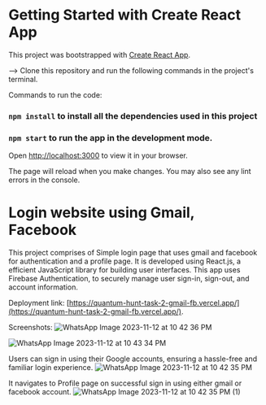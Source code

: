 # Getting Started with Create React App

This project was bootstrapped with [Create React App](https://github.com/facebook/create-react-app).

--> Clone this repository and run the following commands in the project's terminal. 

Commands to run the code:
### `npm install` to install all the dependencies used in this project
### `npm start` to run the app in the development mode.
Open [http://localhost:3000](http://localhost:3000) to view it in your browser.

The page will reload when you make changes.
You may also see any lint errors in the console.

# Login website using Gmail, Facebook
This project comprises of Simple login page that uses gmail and facebook for authentication and a profile page. It is developed using React.js, a efficient JavaScript library for building user interfaces. This app uses Firebase Authentication, to securely manage user sign-in, sign-out, and account information.

Deployment link:  [https://quantum-hunt-task-2-gmail-fb.vercel.app/](https://quantum-hunt-task-2-gmail-fb.vercel.app/).

Screenshots: 
![WhatsApp Image 2023-11-12 at 10 42 36 PM](https://github.com/IVANHERALD/Quantum-hunt-Task-2-gmail-fb/assets/72930008/92dc3c37-12a9-4db9-9c13-49cee78c1d98)


![WhatsApp Image 2023-11-12 at 10 43 34 PM](https://github.com/IVANHERALD/Quantum-hunt-Task-2-gmail-fb/assets/72930008/51042fa9-3326-48e4-a86a-23389e4668ae)

Users can sign in using their Google accounts, ensuring a hassle-free and familiar login experience.
![WhatsApp Image 2023-11-12 at 10 42 35 PM](https://github.com/IVANHERALD/Quantum-hunt-Task-2-gmail-fb/assets/72930008/d0bd3086-c1d4-4b34-aa4e-a9e39ea72b26)


It navigates to Profile page on successful sign in using either gmail or facebook account.
![WhatsApp Image 2023-11-12 at 10 42 35 PM (1)](https://github.com/IVANHERALD/Quantum-hunt-Task-2-gmail-fb/assets/72930008/5dafc2bc-a20f-4ee7-b802-725a857f81c5)

 



